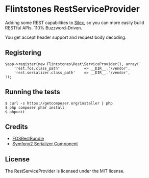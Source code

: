 # Flintstones RestServiceProvider

Adding some REST capabilities to [Silex][1], so you can
more easily build RESTful APIs. 110% Buzzword-Driven.

You get accept header support and request body decoding.

## Registering

    $app->register(new Flintstones\Rest\ServiceProvider(), array(
        'rest.fos.class_path'           => __DIR__.'/vendor',
        'rest.serializer.class_path'    => __DIR__.'/vendor',
    ));

## Running the tests

    $ curl -s https://getcomposer.org/installer | php
    $ php composer.phar install
    $ phpunit

## Credits

* [FOSRestBundle][2]
* [Symfony2 Serializer Component][3]

## License

The RestServiceProvider is licensed under the MIT license.

[1]: http://silex-project.org
[2]: https://github.com/FriendsOfSymfony/FOSRestBundle
[3]: https://github.com/symfony/Serializer
